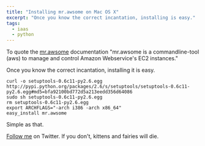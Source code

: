 ```yaml
---
title: "Installing mr.awsome on Mac OS X"
excerpt: "Once you know the correct incantation, installing is easy."
tags:
  - iaas
  - python
---
```


To quote the [mr.awsome](https://github.com/fschulze/mr.awsome) documentation "mr.awsome is a commandline-tool (aws) to manage and control Amazon Webservice's EC2 instances."

Once you know the correct incantation, installing it is easy.

~~~ shell
curl -o setuptools-0.6c11-py2.6.egg http://pypi.python.org/packages/2.6/s/setuptools/setuptools-0.6c11-py2.6.egg#md5=bfa92100bd772d5a213eedd356d64086
sudo sh setuptools-0.6c11-py2.6.egg
rm setuptools-0.6c11-py2.6.egg
export ARCHFLAGS="-arch i386 -arch x86_64"
easy_install mr.awsome
~~~

Simple as that.

[Follow me](http://twitter.com/davidltaylor) on Twitter. If you don't, kittens and fairies will die.
